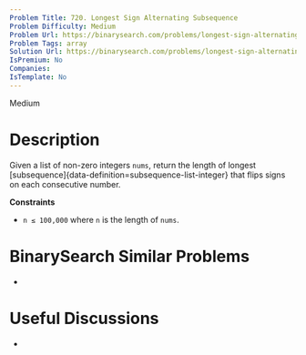 ```yaml
---
Problem Title: 720. Longest Sign Alternating Subsequence
Problem Difficulty: Medium
Problem Url: https://binarysearch.com/problems/longest-sign-alternating-subsequence/
Problem Tags: array
Solution Url: https://binarysearch.com/problems/longest-sign-alternating-subsequence/solutions/
IsPremium: No
Companies: 
IsTemplate: No
---
```


<span style="color: ;">Medium</span>

# Description

Given a list of non-zero integers `nums`, return the length of longest [subsequence]{data-definition=subsequence-list-integer} that flips signs on each consecutive number.

**Constraints**
- `n ≤ 100,000` where `n` is the length of `nums`.

# BinarySearch Similar Problems

- []()

# Useful Discussions

- []()
